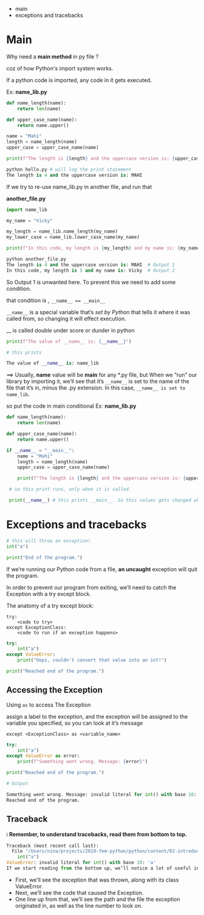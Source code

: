 - main
- exceptions and tracebacks


# Main
Why need a **main method** in py file ?

coz of how Python's import system works.

If a python code is imported, any code in it gets executed.

Ex: **name_lib.py**
```py
def name_length(name):
    return len(name)

def upper_case_name(name):
    return name.upper()

name = "Mahi"
length = name_length(name)
upper_case = upper_case_name(name)

print(f"The length is {length} and the uppercase version is: {upper_case}")
```
```py
python hello.py # will log the print statement
The length is 4 and the uppercase version is: MAHI
```
If we try to re-use name_lib.py in another file, and run that

**another_file.py**
```py
import name_lib

my_name = "Vicky"

my_length = name_lib.name_length(my_name)
my_lower_case = name_lib.lower_case_name(my_name)

print(f"In this code, my length is {my_length} and my name is: {my_name}")
```
```py
python another_file.py
The length is 4 and the uppercase version is: MAHI  # Output 1
In this code, my length is 5 and my name is: Vicky  # Output 2
```

So Output 1 is unwanted here. To prevent this we need to add some condition.

that condition is , `__name__ == __main__`

`__name__` is a special variable that’s *set by Python* that tells it where it was called from, so changing it will effect execution.

__ is called double under score or dunder in python

```py
print(f"The value of __name__ is: {__name__}")

# this prints 

The value of __name__ is: name_lib
```
==> Usually, __name__ value will be __main__ for any *.py file, but When we “run” our library by importing it, we’ll see that it’s `__name__` is set to the name of the file that it’s in, minus the .py extension. In this case, `__name__ is set to name_lib`.

so put the code in main conditional
Ex: **name_lib.py**
```py
def name_length(name):
    return len(name)

def upper_case_name(name):
    return name.upper()

if __name__ = "__main__":
    name = "Mahi"
    length = name_length(name)
    upper_case = upper_case_name(name)

    print(f"The length is {length} and the uppercase version is: {upper_case}")

 # so this print runs, only when it is called.   

 print(__name__) # this prints __main__. So this values gets changed when file gets imported.
```

# Exceptions and tracebacks

```py
# this will throw an exception!
int("a")

print("End of the program.")
```

If we’re running our Python code from a file, **an uncaught** exception will quit the program.

In order to prevent our program from exiting, we’ll need to catch the Exception with a try except block. 

The anatomy of a try except block:
```
try:
    <code to try>
except ExceptionClass:
    <code to run if an exception happens>
```

```py
try:
    int("a")
except ValueError:
    print("Oops, couldn't convert that value into an int!")

print("Reached end of the program.")
```

## Accessing the Exception

Using `as` to access The Exception

assign a label to the exception, and the exception will be assigned to the variable you specified, so you can look at it’s message

`except <ExceptionClass> as <variable_name>`

```py
try:
    int("a")
except ValueError as error:
    print(f"Something went wrong. Message: {error}")

print("Reached end of the program.")
```

```py
# Output

Something went wrong. Message: invalid literal for int() with base 10: 'a'
Reached end of the program.
```

## Traceback

:information_source:
**Remember, to understand tracebacks, read them from bottom to top.**

```py
Traceback (most recent call last):
  File "/Users/nina/projects/2019-fem-python/python/content/02-introduction-to-python/175-running-code/code/exceptions.py", line 2, in <module>
    int("a")
ValueError: invalid literal for int() with base 10: 'a'
If we start reading from the bottom up, we’ll notice a lot of useful information.
```

- First, we’ll see the exception that was thrown, along with its class ValueError.
- Next, we’ll see the code that caused the Exception.
- One line up from that, we’ll see the path and the file the exception originated in, as well as the line number to look on.